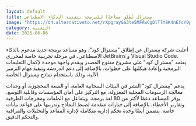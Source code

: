 ```yaml
---
layout: default
title: مِسترال تُطلق مساعدًا للبرمجة بتقنية الذكاء الاصطناعي
image: "https://d4.alternativeto.net/rXpgrayGa3te5MFAwCgDlTlY8K4nEfcY9pZ_4UwhREU/rs:fill:1520:760:0/g:ce:0:0/YWJzOi8vZGlzdC9jb250ZW50LzE3NDkxNTMwMTAyNTEucG5n.png"
category: التقنية
date: 2025-06-06
---
```


أعلنت شركة مِسترال عن إطلاق "مِسترال كود"، وهو مساعد برمجة جديد مدعوم بالذكاء الاصطناعي، في مرحلة تجريبية خاصة لمحرري JetBrains و Visual Studio Code. يعتمد "مِسترال كود" على مشروع مفتوح المصدر ويقدم واجهة موحدة لإكمال التعليمات البرمجية وإعادة هيكلتها على خطوات، بالإضافة إلى دعم الدردشة وتنفيذ مهام الترميز الآلية، وذلك باستخدام نماذج مِسترال الخاصة.

يدعم "مِسترال كود" النشر في البيئات السحابية العامة، أو السعة المحجوزة، أو وحدات معالجة الرسومات المحلية المعزولة، مع التركيز على أمان المؤسسات وقابلية التوسع. يوفر المساعد دعمًا لأكثر من 80 لغة برمجة، ويتفاعل مع الملفات ومخرجات الطرفية وتقارير الأخطاء، بالإضافة إلى خيارات متقدمة لضبط النماذج وتدريبها على قواعد بيانات خاصة. يتضمن أيضًا وحدة تحكم إدارية متكاملة لإدارة المقاعد والتحليلات والمراقبة والتحكم الدقيق.
